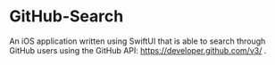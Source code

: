 # GitHub-Search
An iOS application written using SwiftUI that is able to search through GitHub users using the GitHub 
API: https://developer.github.com/v3/ .
